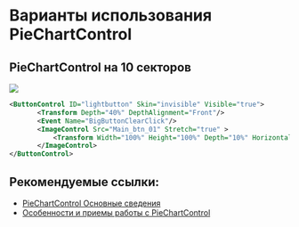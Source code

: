 # Варианты использования PieChartControl 

## PieChartControl на 10 секторов 

![](../.screenshots/IDVP_01_default_button.png)

```xml
<ButtonControl ID="lightbutton" Skin="invisible" Visible="true">
       <Transform Depth="40%" DepthAlignment="Front"/>
       <Event Name="BigButtonClearClick"/>
       <ImageControl Src="Main_btn_01" Stretch="true" >
           <Transform Width="100%" Height="100%" Depth="10%" HorizontalAlignment="Center"/>
       </ImageControl>
</ButtonControl>
```

## Рекомендуемые ссылки:

- [PieChartControl Основные сведения](../README.md)
- [Особенности и приемы работы с PieChartControl](../README_hints.md)


